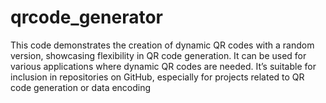 # qrcode_generator
This code demonstrates the creation of dynamic QR codes with a random version, showcasing flexibility in QR code generation. It can be used for various applications where dynamic QR codes are needed.  It’s suitable for inclusion in repositories on GitHub, especially for projects related to QR code generation or data encoding
